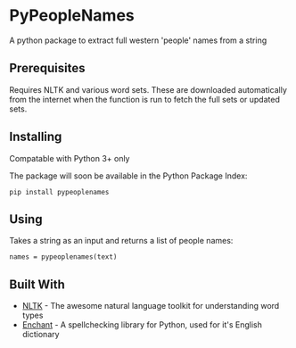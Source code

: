 # PyPeopleNames
A python package to extract full western 'people' names from a string

## Prerequisites
Requires NLTK and various word sets. These are downloaded automatically from the internet when the function is run to fetch the full sets or updated sets.

## Installing
Compatable with Python 3+ only

The package will soon be available in the Python Package Index:
```
pip install pypeoplenames
```
## Using
Takes a string as an input and returns a list of people names:

```
names = pypeoplenames(text)
```

## Built With
* [NLTK](https://www.nltk.org/) - The awesome natural language toolkit for understanding word types
* [Enchant](https://github.com/rfk/pyenchant) - A spellchecking library for Python, used for it's English dictionary